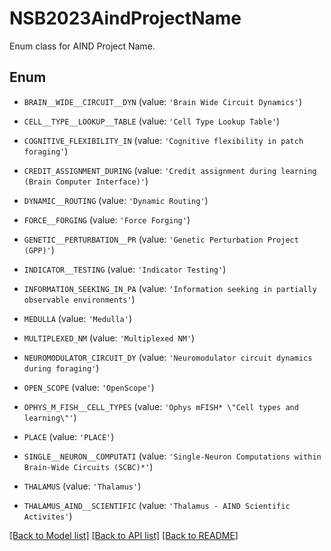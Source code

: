 # NSB2023AindProjectName

Enum class for AIND Project Name.

## Enum

* `BRAIN__WIDE__CIRCUIT__DYN` (value: `'Brain Wide Circuit Dynamics'`)

* `CELL__TYPE__LOOKUP__TABLE` (value: `'Cell Type Lookup Table'`)

* `COGNITIVE_FLEXIBILITY_IN` (value: `'Cognitive flexibility in patch foraging'`)

* `CREDIT_ASSIGNMENT_DURING` (value: `'Credit assignment during learning (Brain Computer Interface)'`)

* `DYNAMIC__ROUTING` (value: `'Dynamic Routing'`)

* `FORCE__FORGING` (value: `'Force Forging'`)

* `GENETIC__PERTURBATION__PR` (value: `'Genetic Perturbation Project (GPP)'`)

* `INDICATOR__TESTING` (value: `'Indicator Testing'`)

* `INFORMATION_SEEKING_IN_PA` (value: `'Information seeking in partially observable environments'`)

* `MEDULLA` (value: `'Medulla'`)

* `MULTIPLEXED_NM` (value: `'Multiplexed NM'`)

* `NEUROMODULATOR_CIRCUIT_DY` (value: `'Neuromodulator circuit dynamics during foraging'`)

* `OPEN_SCOPE` (value: `'OpenScope'`)

* `OPHYS_M_FISH__CELL_TYPES` (value: `'Ophys mFISH* \"Cell types and learning\"'`)

* `PLACE` (value: `'PLACE'`)

* `SINGLE__NEURON__COMPUTATI` (value: `'Single-Neuron Computations within Brain-Wide Circuits (SCBC)*'`)

* `THALAMUS` (value: `'Thalamus'`)

* `THALAMUS_AIND__SCIENTIFIC` (value: `'Thalamus - AIND Scientific Activites'`)

[[Back to Model list]](../README.md#documentation-for-models) [[Back to API list]](../README.md#documentation-for-api-endpoints) [[Back to README]](../README.md)


